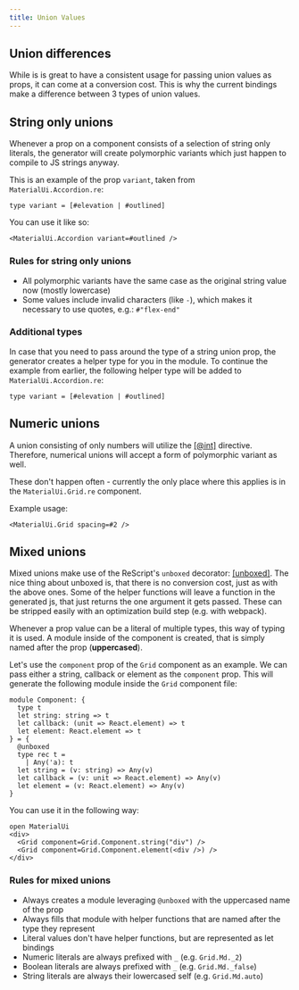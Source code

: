 ```yaml
---
title: Union Values
---
```


## Union differences

While is is great to have a consistent usage for passing union values as props,
it can come at a conversion cost. This is why the current bindings make a
difference between 3 types of union values.

## String only unions

Whenever a prop on a component consists of a selection of string only literals,
the generator will create polymorphic variants which just happen to compile to
JS strings anyway.

This is an example of the prop `variant`, taken from `MaterialUi.Accordion.re`:

```rescript
type variant = [#elevation | #outlined]
```

You can use it like so:

```rescript
<MaterialUi.Accordion variant=#outlined />
```

### Rules for string only unions

- All polymorphic variants have the same case as the original string value now
  (mostly lowercase)
- Some values include invalid characters (like `-`), which makes it necessary to
  use quotes, e.g.: `#"flex-end"`

### Additional types

In case that you need to pass around the type of a string union prop, the
generator creates a helper type for you in the module. To continue the example
from earlier, the following helper type will be added to
`MaterialUi.Accordion.re`:

```rescript
type variant = [#elevation | #outlined]
```

## Numeric unions

A union consisting of only numbers will utilize the
[[@int]](https://rescript-lang.org/docs/manual/latest/bind-to-js-function#constrain-arguments-better)
directive. Therefore, numerical unions will accept a form of polymorphic variant
as well.

These don't happen often - currently the only place where this applies is in the
`MaterialUi.Grid.re` component.

Example usage:

```rescript
<MaterialUi.Grid spacing=#2 />
```

## Mixed unions

Mixed unions make use of the ReScript's `unboxed` decorator:
[[unboxed]](https://rescript-lang.org/blog/union-types-in-bucklescript). The
nice thing about unboxed is, that there is no conversion cost, just as with the
above ones. Some of the helper functions will leave a function in the generated
js, that just returns the one argument it gets passed. These can be stripped
easily with an optimization build step (e.g. with webpack).

Whenever a prop value can be a literal of multiple types, this way of typing it
is used. A module inside of the component is created, that is simply named after
the prop (**uppercased**).

Let's use the `component` prop of the `Grid` component as an example. We can
pass either a string, callback or element as the `component` prop. This will
generate the following module inside the `Grid` component file:

```rescript
module Component: {
  type t
  let string: string => t
  let callback: (unit => React.element) => t
  let element: React.element => t
} = {
  @unboxed
  type rec t =
    | Any('a): t
  let string = (v: string) => Any(v)
  let callback = (v: unit => React.element) => Any(v)
  let element = (v: React.element) => Any(v)
}
```

You can use it in the following way:

```rescript
open MaterialUi
<div>
  <Grid component=Grid.Component.string("div") />
  <Grid component=Grid.Component.element(<div />) />
</div>
```

### Rules for mixed unions

- Always creates a module leveraging `@unboxed` with the uppercased name of the
  prop
- Always fills that module with helper functions that are named after the type
  they represent
- Literal values don't have helper functions, but are represented as let
  bindings
- Numeric literals are always prefixed with `_` (e.g. `Grid.Md._2`)
- Boolean literals are always prefixed with `_` (e.g. `Grid.Md._false`)
- String literals are always their lowercased self (e.g. `Grid.Md.auto`)

